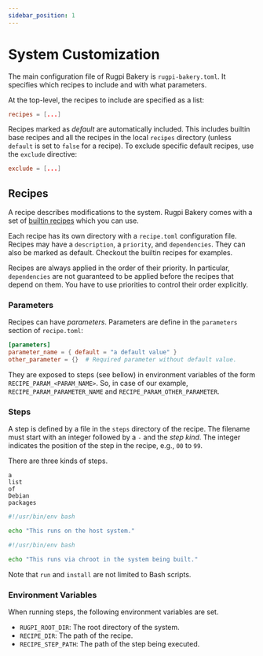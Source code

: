 ```yaml
---
sidebar_position: 1
---
```


# System Customization

The main configuration file of Rugpi Bakery is `rugpi-bakery.toml`.
It specifies which recipes to include and with what parameters.

At the top-level, the recipes to include are specified as a list:

```toml title="rugpi-bakery.toml"
recipes = [...]
```

Recipes marked as *default* are automatically included.
This includes builtin base recipes and all the recipes in the local `recipes` directory (unless `default` is set to `false` for a recipe).
To exclude specific default recipes, use the `exclude` directive:

```toml
exclude = [...]
```

## Recipes

A recipe describes modifications to the system.
Rugpi Bakery comes with a set of [builtin recipes](https://github.com/silitics/rugpi/tree/main/recipes) which you can use.

Each recipe has its own directory with a `recipe.toml` configuration file.
Recipes may have a `description`, a `priority`, and `dependencies`.
They can also be marked as default.
Checkout the builtin recipes for examples.

Recipes are always applied in the order of their priority.
In particular, `dependencies` are not guaranteed to be applied before the recipes that depend on them. 
You have to use priorities to control their order explicitly.

### Parameters

Recipes can have _parameters_.
Parameters are define in the `parameters` section of `recipe.toml`:

```toml
[parameters]
parameter_name = { default = "a default value" }
other_parameter = {}  # Required parameter without default value.
```

They are exposed to steps (see bellow) in environment variables of the form `RECIPE_PARAM_<PARAM_NAME>`. So, in case of our example, `RECIPE_PARAM_PARAMETER_NAME` and `RECIPE_PARAM_OTHER_PARAMETER`.

### Steps

A step is defined by a file in the `steps` directory of the recipe.
The filename must start with an integer followed by a `-` and the _step kind_.
The integer indicates the position of the step in the recipe, e.g., `00` to `99`.

There are three kinds of steps.

```plain title="XX-packages"
a
list
of
Debian
packages
```

```bash title="XX-run.*"
#!/usr/bin/env bash

echo "This runs on the host system."
```

```bash title="XXX-install.*"
#!/usr/bin/env bash

echo "This runs via chroot in the system being built."
```

Note that `run` and `install` are not limited to Bash scripts.

### Environment Variables

When running steps, the following environment variables are set.

- `RUGPI_ROOT_DIR`: The root directory of the system.
- `RECIPE_DIR`: The path of the recipe.
- `RECIPE_STEP_PATH`: The path of the step being executed.
